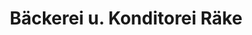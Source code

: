 ---
title: "Bäckerei u. Konditorei Räke"
url: /gera/baeckerei-u-konditorei-raeke/
shop: Bäckerei
---